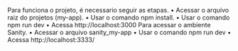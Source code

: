 Para funciona o projeto, é necessario seguir as etapas.
    • Acessar o arquivo raiz do projetos (my-app).
    • Usar o comando npm install.
    • Usar o comando npm run dev
    • Acessa http://localhost:3000
      Para acessar o ambiente Sanity.
    • Acessar o arquivo sanity_my-app
    • Usar o comando npm run dev
    • Acessa http://localhost:3333/

